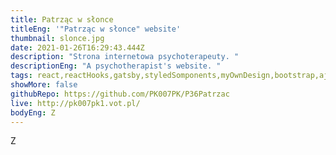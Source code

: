 ```yaml
---
title: Patrząc w słonce
titleEng: '"Patrząc w słonce" website'
thumbnail: slonce.jpg
date: 2021-01-26T16:29:43.444Z
description: "Strona internetowa psychoterapeuty. "
descriptionEng: "A psychotherapist's website. "
tags: react,reactHooks,gatsby,styledSomponents,myOwnDesign,bootstrap,ajax
showMore: false
githubRepo: https://github.com/PK007PK/P36Patrzac
live: http://pk007pk1.vot.pl/
bodyEng: Z
---
```

Z